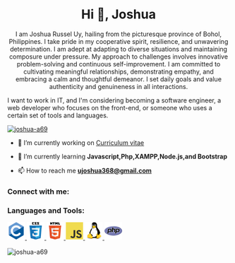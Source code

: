 <h1 align="center">Hi 👋, Joshua</h1>
<p align="center">I am Joshua Russel Uy, hailing from the picturesque province of Bohol, Philippines. I take pride in my cooperative spirit, resilience, and unwavering determination. I am adept at adapting to diverse situations and maintaining composure under pressure. My approach to challenges involves innovative problem-solving and continuous self-improvement. I am committed to cultivating meaningful relationships, demonstrating empathy, and embracing a calm and thoughtful demeanor. I set daily goals and value authenticity and genuineness in all interactions.
  
I want to work in IT, and I'm considering becoming a software engineer, a web developer who focuses on the front-end, or someone who uses a certain set of tools and languages.</p>

<p align="left"> <a href="https://github.com/ryo-ma/github-profile-trophy"><img src="https://github-profile-trophy.vercel.app/?username=joshua-a69" alt="joshua-a69" /></a> </p>

- 🔭 I’m currently working on [Curriculum vitae](https://joshua-a69.github.io/School_Projects/seprates)

- 🌱 I’m currently learning **Javascript,Php,XAMPP,Node.js,and Bootstrap**

- 📫 How to reach me **ujoshua368@gmail.com**

<h3 align="left">Connect with me:</h3>
<p align="left">
</p>

<h3 align="left">Languages and Tools:</h3>
<p align="left"> <a href="https://www.cprogramming.com/" target="_blank" rel="noreferrer"> <img src="https://raw.githubusercontent.com/devicons/devicon/master/icons/c/c-original.svg" alt="c" width="40" height="40"/> </a> <a href="https://www.w3schools.com/css/" target="_blank" rel="noreferrer"> <img src="https://raw.githubusercontent.com/devicons/devicon/master/icons/css3/css3-original-wordmark.svg" alt="css3" width="40" height="40"/> </a> <a href="https://www.w3.org/html/" target="_blank" rel="noreferrer"> <img src="https://raw.githubusercontent.com/devicons/devicon/master/icons/html5/html5-original-wordmark.svg" alt="html5" width="40" height="40"/> </a> <a href="https://developer.mozilla.org/en-US/docs/Web/JavaScript" target="_blank" rel="noreferrer"> <img src="https://raw.githubusercontent.com/devicons/devicon/master/icons/javascript/javascript-original.svg" alt="javascript" width="40" height="40"/> </a> <a href="https://www.linux.org/" target="_blank" rel="noreferrer"> <img src="https://raw.githubusercontent.com/devicons/devicon/master/icons/linux/linux-original.svg" alt="linux" width="40" height="40"/> </a> <a href="https://www.php.net" target="_blank" rel="noreferrer"> <img src="https://raw.githubusercontent.com/devicons/devicon/master/icons/php/php-original.svg" alt="php" width="40" height="40"/> </a> </p>

<p><img align="center" src="https://github-readme-stats.vercel.app/api/top-langs?username=joshua-a69&show_icons=true&locale=en&layout=compact" alt="joshua-a69" /></p>


